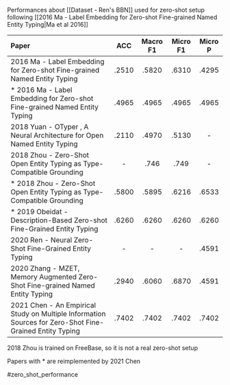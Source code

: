 Performances about [[Dataset - Ren's BBN]] used for zero-shot setup following [[2016 Ma - Label Embedding for Zero-shot Fine-grained Named Entity Typing|Ma et al 2016]]

| Paper                                                                    | ACC   | Macro F1 | Micro F1 | Micro P |
|:------------------------------------------------------------------------ |:-----:|:--------:|:--------:|:-------:|
| 2016 Ma - Label Embedding for Zero-shot Fine-grained Named Entity Typing | .2510 | .5820  | .6310   | .4295   |
| * 2016 Ma - Label Embedding for Zero-shot Fine-grained Named Entity Typing | .4965 |  .4965   | .4965    | .4965   |
| 2018 Yuan - OTyper , A Neural Architecture for Open Named Entity Typing    | .2110 | .4970  | .5130     | -    |
| 2018 Zhou - Zero-Shot Open Entity Typing as Type-Compatible Grounding      | -     | .746  | .749  | - |
| * 2018 Zhou - Zero-Shot Open Entity Typing as Type-Compatible Grounding    | .5800 |  .5895   | .6216    | .6533   |
| * 2019 Obeidat - Description-Based Zero-shot Fine-Grained Entity Typing    | .6260 |  .6260   | .6260    | .6260   |
| 2020 Ren - Neural Zero-Shot Fine-Grained Entity Typing    | - | -   | -    | .4591   |
| 2020 Zhang - MZET, Memory Augmented Zero-Shot Fine-grained Named Entity Typing   | .2940 | .6060   | .6870    | .4591   |
| 2021 Chen - An Empirical Study on Multiple Information Sources for Zero-Shot Fine-Grained Entity Typing    | .7402 |  .7402   | .7402    | .7402   |

2018 Zhou is trained on FreeBase, so it is not a real zero-shot setup

Papers with * are reimplemented by 2021 Chen

#zero_shot_performance
